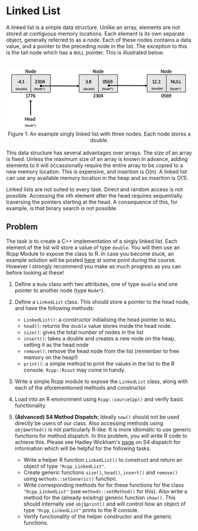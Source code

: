 
# Linked List

A linked list is a simple data structure. Unlike an array, elements are not stored at contiguous memory locations. Each element is its own separate object, generally referred to as a *node*. Each of these nodes contains a data value, and a pointer to the preceding node in the list. The exception to this is the tail node which has a `NULL` pointer. This is illustrated below.

<br>
<center><img src = "./figs/linked_list_example.png"></center>
<center> Figure 1: An example singly linked list with three nodes. Each node stores a double. </center>
<br>
This data structure has several advantages over arrays. The size of an array is fixed. Unless the maximum size of an array is known in advance, adding elements to it will occassionally require the entire array to be copied to a new memory location. This is expensive, and insertion is O(n). A linked list can use any available memory location in the heap and so insertion is O(1).

Linked lists are not suited to every task. Direct and random access is not possible. Accessing the nth element after the head requires sequentially traversing the pointers starting at the head. A consequence of this, for example, is that binary search is not possible.

## Problem

The task is to create a C++ implementation of a singly linked list. Each element of the list will store a value of type `double`. You will then use an Rcpp Module to expose the class to R. In case you become stuck, an example solution will be posted [here](../solutions/linkedlist) at some point during the course. However I strongly recommend you make as much progress as you can before looking at these!

1. Define a `Node` class with two attributes, one of type `double` and one pointer to another node (type `Node*`).

2. Define a `LinkedList` class. This should store a pointer to the head node, and have the following methods:

    - `LinkedList()`: a constructor initialising the head pointer to `NULL`
    - `head()`: returns the `double` value stores inside the head node.
    - `size()`: gives the total number of nodes in the list
    - `insert()`: takes a double and creates a new node on the heap, setting it as the head node
    - `remove()`: remove the head node from the list (remember to free memory on the heap!)
    - `print()`: a simple method to print the values in the list to the R console. `Rcpp::Rcout` may come in handy.

3. Write a simple Rcpp module to expose the `LinkedList` class, along with each of the aforementioned methods and constructor.

4. Load into an R environment using `Rcpp::sourceCpp()` and verify basic functionality.

5. **(Advanced) S4 Method Dispatch:** Ideally `new()` should not be used directly be users of our class. Also accessing methods using `obj$method()` is not particularly R-like. It is more idiomatic to use generic functions for method dispatch. In this problem, you will write R code to achieve this. Please see Hadley Wickham's [page](https://adv-r.hadley.nz/s4.html) on S4 dispatch for information which will be helpful for the following tasks. 

    - Write a helper R function `LinkedList()` to construct and return an object of type `"Rcpp_LinkedList"`.
    - Create generic functions `size()`, `head()`, `insert()` and `remove()` using `methods::setGeneric()` function. 
    - Write corresponding methods for for these functions for the class `"Rcpp_LinkedList"` (use `methods::setMethod()` for this). Also write a method for the (already exisitng) generic function `show()`. This should 
    internally use `obj$print()` and will control how an object of type `"Rcpp_LinkedList"` prints to the R console.
    - Verify functionality of the helper constructor and the generic functions.


